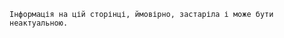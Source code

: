 ```admonish danger "Out of Date"
Інформація на цій сторінці, ймовірно, застаріла і може бути неактуальною.
```